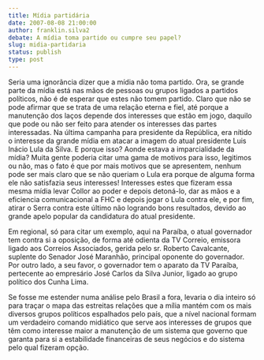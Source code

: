 ```yaml
---
title: Mídia partidária
date: 2007-08-08 21:00:00
author: franklin.silva2
debate: A mídia toma partido ou cumpre seu papel?
slug: midia-partidaria
status: publish 
type: post
---
```


Seria uma ignorãncia dizer que a mídia não toma partido. Ora, se grande parte da mídia está nas mãos de pessoas ou grupos ligados a partidos políticos, não é de esperar que estes não tomem partido. Claro que não se pode afirmar que se trata de uma relação eterna e fiel, até porque a manutenção dos laços depende dos interesses que estão em jogo, daquilo que pode ou não ser feito para atender os interesses das partes interessadas. Na última campanha para presidente da República, era nítido o interesse da grande mídia em atacar a imagem do atual presidente Luis Inácio Lula da Silva. E porque isso? Aonde estava a imparcialidade da mídia? Muita gente poderia citar uma gama de motivos para isso, legitimos ou não, mas o fato é que por mais motivos que se apresentem, nenhum pode ser mais claro que se não queriam o Lula era porque de alguma forma ele não satisfazia seus interesses! Interesses estes que fizeram essa mesma mídia levar Collor ao poder e depois detoná-lo, dar as mãos e a eficiencia comunicacional a FHC e depois jogar o Lula contra ele, e por fim, atirar o Serra contra este último não logrando bons resultados, devido ao grande apelo popular da candidatura do atual presidente.   

Em regional, só para citar um exemplo, aqui na Paraíba, o atual governador tem contra si a oposição, de forma até odienta da TV Correio, emissora ligado aos Correios Associados, gerida pelo sr. Roberto Cavalcante, suplente do Senador José Maranhão, principal oponente do governador. Por outro lado, a seu favor, o governador tem o aparato da TV Paraíba, pertecente ao empresário José Carlos da Silva Junior, ligado ao grupo político dos Cunha Lima.   

Se fosse me estender numa análise pelo Brasil a fora, levaria o dia inteiro só para traçar o mapa das estreitas relações que a mília mantém com os mais diversos grupos políticos espalhados pelo país, que a nível nacional formam um verdadeiro comando midiático que serve aos interesses de grupos que têm como interesse maior a manutenção de um sistema que governo que garanta para si a estabilidade financeiras de seus negócios e do sistema pelo qual fizeram opção.
